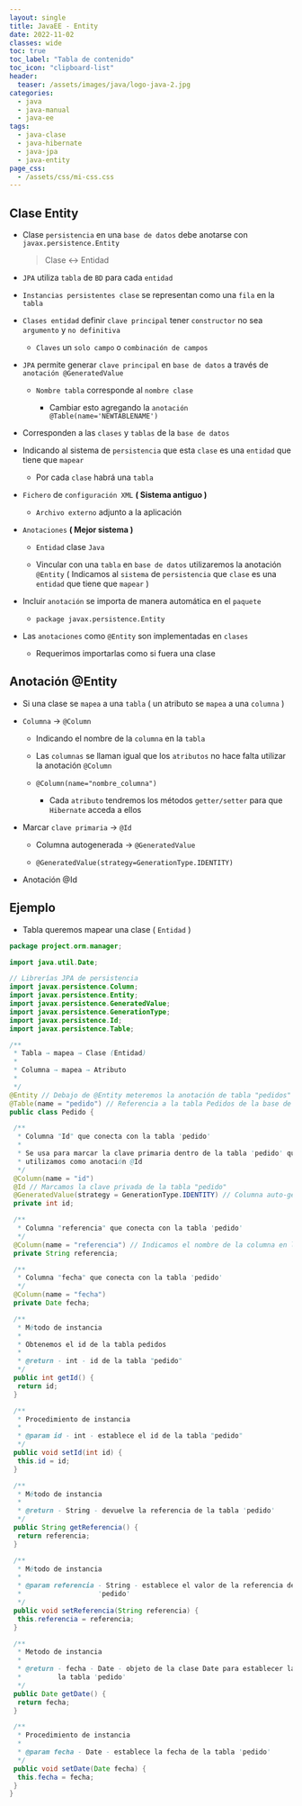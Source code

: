 ```yaml
---
layout: single
title: JavaEE - Entity
date: 2022-11-02
classes: wide
toc: true
toc_label: "Tabla de contenido"
toc_icon: "clipboard-list"
header:
  teaser: /assets/images/java/logo-java-2.jpg
categories:
  - java
  - java-manual
  - java-ee
tags:
  - java-clase
  - java-hibernate 
  - java-jpa
  - java-entity
page_css: 
  - /assets/css/mi-css.css
---
```


## Clase Entity

* Clase ``persistencia`` en una ``base de datos`` debe anotarse con ``javax.persistence.Entity``

  > Clase ↔ Entidad

* ``JPA`` utiliza ``tabla`` de ``BD`` para cada ``entidad``

* ``Instancias persistentes clase`` se representan como una ``fila`` en la ``tabla``

* ``Clases entidad`` definir ``clave principal`` tener ``constructor`` no sea ``argumento`` y ``no definitiva``

  * ``Claves`` un ``solo campo`` o ``combinación de campos``

* ``JPA`` permite generar ``clave principal`` en ``base de datos`` a través de ``anotación @GeneratedValue``

  * ``Nombre tabla`` corresponde al ``nombre clase``

    * Cambiar esto agregando la ``anotación @Table(name='NEWTABLENAME')``

* Corresponden a las ``clases`` y ``tablas`` de la ``base de datos``

* Indicando al sistema de ``persistencia`` que esta ``clase`` es una ``entidad`` que tiene que ``mapear``

  * Por cada ``clase`` habrá una ``tabla``

* ``Fichero`` de ``configuración XML`` **( Sistema antiguo )**

  * ``Archivo externo`` adjunto a la aplicación

* ``Anotaciones`` **( Mejor sistema )**

  * ``Entidad`` clase ``Java``

  * Vincular con una ``tabla`` en ``base de datos`` utilizaremos la anotación ``@Entity`` ( Indicamos al ``sistema`` de ``persistencia`` que ``clase`` es una ``entidad`` que tiene que ``mapear`` )

* Incluir ``anotación`` se importa de manera automática en el ``paquete``

  * ``package javax.persistence.Entity``

* Las ``anotaciones`` como ``@Entity`` son implementadas en ``clases``

  * Requerimos importarlas como si fuera una clase

## Anotación @Entity

* Si una clase se ``mapea`` a una ``tabla`` ( un atributo se ``mapea`` a una ``columna`` )

* ``Columna`` → ``@Column``

  * Indicando el nombre de la ``columna`` en la ``tabla``

  * Las ``columnas`` se llaman igual que los ``atributos`` no hace falta utilizar la anotación ``@Column``

  * ``@Column(name="nombre_columna")``

    * Cada ``atributo`` tendremos los métodos ``getter/setter`` para que ``Hibernate`` acceda a ellos

* Marcar ``clave primaria`` → ``@Id``

  * Columna autogenerada → ``@GeneratedValue``

  * ``@GeneratedValue(strategy=GenerationType.IDENTITY)``

* Anotación @Id

## Ejemplo

* Tabla queremos mapear una clase ( ``Entidad`` )

```java
package project.orm.manager;

import java.util.Date;

// Librerías JPA de persistencia
import javax.persistence.Column;
import javax.persistence.Entity;
import javax.persistence.GeneratedValue;
import javax.persistence.GenerationType;
import javax.persistence.Id;
import javax.persistence.Table;

/**
 * Tabla → mapea → Clase (Entidad)
 * 
 * Columna → mapea → Atributo
 * 
 */
@Entity // Debajo de @Entity meteremos la anotación de tabla "pedidos"
@Table(name = "pedido") // Referencia a la tabla Pedidos de la base de datos
public class Pedido {

 /**
  * Columna "Id" que conecta con la tabla 'pedido'
  * 
  * Se usa para marcar la clave primaria dentro de la tabla 'pedido' que
  * utilizamos como anotación @Id
  */
 @Column(name = "id")
 @Id // Marcamos la clave privada de la tabla "pedido"
 @GeneratedValue(strategy = GenerationType.IDENTITY) // Columna auto-generadora (Se usa para evitar tener que poner // @Column)
 private int id;

 /**
  * Columna "referencia" que conecta con la tabla 'pedido'
  */
 @Column(name = "referencia") // Indicamos el nombre de la columna en la tabla @Column
 private String referencia;

 /**
  * Columna "fecha" que conecta con la tabla 'pedido'
  */
 @Column(name = "fecha")
 private Date fecha;

 /**
  * Método de instancia
  * 
  * Obtenemos el id de la tabla pedidos
  * 
  * @return - int - id de la tabla "pedido"
  */
 public int getId() {
  return id;
 }

 /**
  * Procedimiento de instancia
  * 
  * @param id - int - establece el id de la tabla "pedido"
  */
 public void setId(int id) {
  this.id = id;
 }

 /**
  * Método de instancia
  * 
  * @return - String - devuelve la referencia de la tabla 'pedido'
  */
 public String getReferencia() {
  return referencia;
 }

 /**
  * Método de instancia
  * 
  * @param referencia - String - establece el valor de la referencia de la tabla
  *                   'pedido'
  */
 public void setReferencia(String referencia) {
  this.referencia = referencia;
 }

 /**
  * Metodo de instancia
  * 
  * @return - fecha - Date - objeto de la clase Date para establecer la fecha de
  *         la tabla 'pedido'
  */
 public Date getDate() {
  return fecha;
 }

 /**
  * Procedimiento de instancia
  * 
  * @param fecha - Date - establece la fecha de la tabla 'pedido'
  */
 public void setDate(Date fecha) {
  this.fecha = fecha;
 }
}
```
